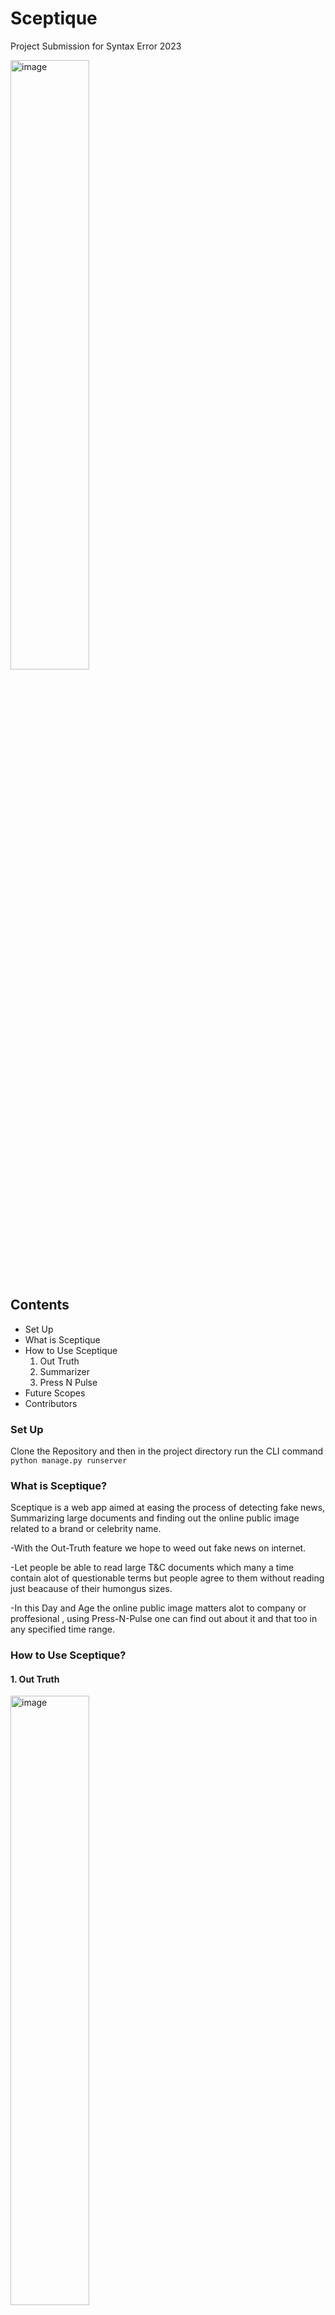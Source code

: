 # Sceptique
Project Submission for Syntax Error 2023

<img width="50%" height="50%" alt="image" src="https://user-images.githubusercontent.com/99196803/212496757-f7887fe5-ddf9-4013-acc9-9b629b3a17a2.png">

## Contents
* Set Up
* What is Sceptique
* How to Use Sceptique
  1. Out Truth
  2. Summarizer
  3. Press N Pulse
* Future Scopes
* Contributors

### Set Up
Clone the Repository and then in the project directory run the CLI command    `python manage.py runserver`

### What is Sceptique?

Sceptique is a web app aimed at easing the process of detecting fake news, Summarizing large documents and finding out the online public image related to a brand or celebrity name.

-With the Out-Truth feature we hope to weed out fake news on internet.

-Let people be able to read large T&C documents which many a time contain alot of questionable terms but people agree to them without reading just beacause of their humongus sizes.

-In this Day and Age the online public image matters alot to company or proffesional , using Press-N-Pulse one can find out about it and that too in any specified time range. 


### How to Use Sceptique?

#### 1. Out Truth

<img width="50%" height="50%" alt="image" src="https://user-images.githubusercontent.com/99196803/212497839-958ca42a-44b4-4709-9026-9a60c062bc68.png">

To use Out Truth you need to just submit the URL for the article you feel scepticle about and the site return wether it's fake news or not.

#### 2.Summarizer

<img width="50%" height="50%" alt="image" src="https://user-images.githubusercontent.com/99196803/212498049-d5a0bd34-687c-433d-805f-c89d38822fa3.png">

To Summaraize a Long T&C article for you Enter the URL for the Doc and the Max word Limit.The site return a Summarized text to you within th word limit specified.

#### 3.Press N Pulse

<img width="40%" height="40%" alt="image" src="https://user-images.githubusercontent.com/99196803/212498266-e3106fe1-827c-40a0-9730-f2602b5f1c3f.png"> <img width="40%" height="40%" alt="image" src="https://user-images.githubusercontent.com/99196803/212498269-c74f4cb8-1954-456b-b12a-81ef0dfa8631.png">

<img width="40%" height="40%" alt="image" src="https://user-images.githubusercontent.com/99196803/212498278-344470d7-cf0c-4087-bcbc-509cfdca5d39.png"> <img width="40%" height="40%" alt="image" src="https://user-images.githubusercontent.com/99196803/212498285-d70d1ca2-37c9-4914-85ac-dcc3638bf08e.png">


  To find the public image of a brand or a celebrity either enter a name , a URl to article or Picture of a handwritten article  with a given time period and the website runs a 
  sentiment analysis for you and tells about how much percentage of the articles made online in that time frame reflect a positive image and how many negative. It also successfully 
  detects and ignores fake news.
  
  The result is provided in form of relevant statistics.
  
 ### Future Scopes
 
 * Add a user login system to recommend a personalised list of news articles.
 * Add option to insert image of celebrity or brand for sentiment analysis.
 * Improve the accuracy for the ML models used. 
 
 
 
 ### Contributors 
 
 * [Yogendra Pandey](https://github.com/McCartney2003) 
 * [Yash Tanwar](https://github.com/corrosivelogic)
 * [Yathartha Rana](https://github.com/YatharthaRana)
 * [Yatharth Mishra](https://github.com/McCartney2003)








